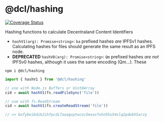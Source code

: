 # @dcl/hashing

[![Coverage Status](https://coveralls.io/repos/github/decentraland/hashing/badge.svg?branch=main)](https://coveralls.io/github/decentraland/hashing?branch=main)

Hashing functions to calculate Decentraland Content Identifiers

- `hashV1(arg): Promise<string>`: `ba` prefixed hashes _are_ IPFSv1 hashes. Calculating hashes for files should generate the same result as an IPFS node.
- **DEPRECATED** `hashV0(arg): Promise<string>`: `Qm` prefixed hashes _are not_ IPFSv0 hashes, although it uses the same encoding (Qm...). These

`npm i @dcl/hashing`

```ts
import { hashV1 } from '@dcl/hashing'

// use with Node.js Buffers or Uint8Array
cid = await hashV1(fs.readFileSync('file'))

// use with fs.ReadStream
cid = await hashV1(fs.createReadStream('file'))

// => bafybeibdik2ihfpcdi7aaaguptwcoc5msav7uhn5hu54xlq2pdwkh5arzy
```
